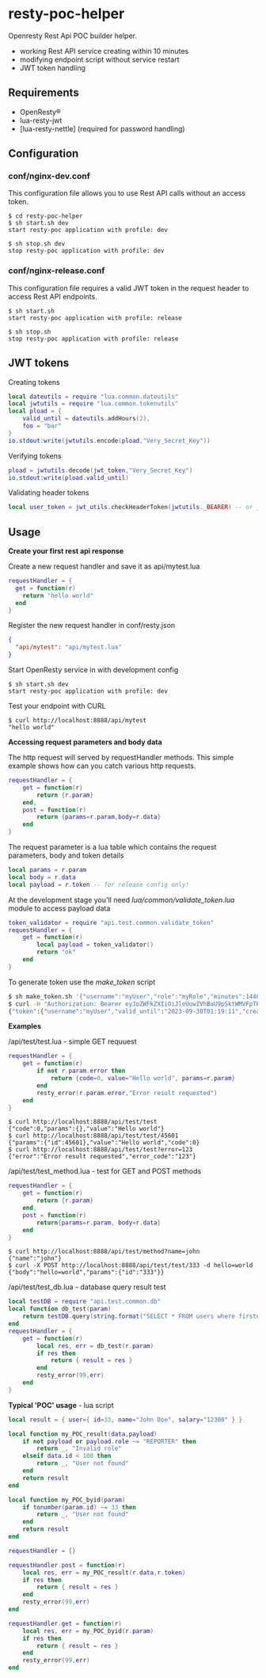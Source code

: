 # resty-poc-helper
Openresty Rest Api POC builder helper.

- working Rest API service creating within 10 minutes
- modifying endpoint script without service restart
- JWT token handling 

## **Requirements**

- OpenResty®
- lua-resty-jwt 
- [lua-resty-nettle]  (required for password handling) 



## Configuration

### conf/nginx-dev.conf

This configuration file allows you to use Rest API calls without an access token. 

```shell
$ cd resty-poc-helper
$ sh start.sh dev
start resty-poc application with profile: dev

$ sh stop.sh dev
stop resty-poc application with profile: dev
```

### conf/nginx-release.conf

This configuration file requires a valid JWT token in the request header to access Rest API endpoints. 

```shell
$ sh start.sh
start resty-poc application with profile: release

$ sh stop.sh
stop resty-poc application with profile: release
```

## JWT tokens

Creating tokens

```lua
local dateutils = require "lua.common.dateutils"
local jwtutils = require "lua.common.tokenutils"
local pload = {
	valid_until = dateutils.addHours(2),
    foo = "bar"
}
io.stdout:write(jwtutils.encode(pload,"Very_Secret_Key"))
```

Verifying tokens

```lua
pload = jwtutils.decode(jwt_token,"Very_Secret_Key")
io.stdout:write(pload.valid_until)
```

Validating header tokens

```lua
local user_token = jwt_utils.checkHeaderToken(jwtutils._BEARER) -- or jwtutils._XACCES
```

## Usage

**Create your first rest api response**

Create a new request handler and save it as api/mytest.lua

``` lua
requestHandler = {
  get = function(r)
    return "hello world"
  end
}
```

Register the new request handler in conf/resty.json

``` json
{  
  "api/mytest": "api/mytest.lua"
}
```

Start OpenResty service in with development config

```shell
$ sh start.sh dev
start resty-poc application with profile: dev
```

Test your endpoint with CURL

```shell
$ curl http://localhost:8888/api/mytest
"hello world"
```

**Accessing request parameters and body data**

The http request will served by requestHandler methods. This simple example shows how can you catch various http requests.
```lua
requestHandler = { 
	get = function(r)
		return {r.param}
	end,
	post = function(r)
		return {params=r.param,body=r.data}
	end
}
```

The request parameter is a lua table which contains the request parameters, body and token details
```lua
local params = r.param
local body = r.data
local payload = r.token -- for release config only!
```

At the development stage you'll need *lua/common/validate_token.lua* module to access payload data

```lua
token_validator = require "api.test.common.validate_token"
requestHandler = {
	get = function(r) 
		local payload = token_validator()
        return "ok"
	end
}
```

To generate token use the *make_token* script

```sh
$ sh make_token.sh '{"username":"myUser","role":"myRole","minutes":1440}'
$ curl -H "Authorization: Bearer eyJoZWFkZXIiOiJleUowZVhBaU9pSktWMVFpTENKaGJHY2lPaUpJVXpJMU5pSjkiLCJkYXRhIjoiZXlKamNtVmhkR1ZmWkdGMFpTSTZJakl3TWpNdE1Ea3RNamxVTURFNk1UazZNVEVpTENKMWMyVnlibUZ0WlNJNkltMTVWWE5sY2lJc0luSnZiR1VpT2lKdGVWSnZiR1VpTENKMllXeHBaRjkxYm5ScGJDSTZJakl3TWpNdE1Ea3RNekJVTURFNk1UazZNVEVpZlE9PSIsInNpZ25hdHVyZSI6ImlHMURtd0NST3RIOUxBZGpSSmdBbzdXc2dUS1FJYytzdzU5VW95T1lFKzQ9In0=" http://localhost:8888/api/test/token
{"token":{"username":"myUser","valid_until":"2023-09-30T01:19:11","create_date":"2023-09-29T01:19:11","role":"myRole"}}
```

**Examples**

/api/test/test.lua - simple GET requuest

```lua
requestHandler = { 
	get = function(r)
		if not r.param.error then
			return {code=0, value="Hello world", params=r.param}                     
		end
		resty_error(r.param.error,"Error result requested")
	end
}
```

```shell
$ curl http://localhost:8888/api/test/test
{"code":0,"params":{},"value":"Hello world"}
$ curl http://localhost:8888/api/test/test/45601
{"params":{"id":45601},"value":"Hello world","code":0}
$ curl http://localhost:8888/api/test/test?error=123
{"error":"Error result requested","error_code":"123"}
```

/api/test/test_method.lua - test for GET and POST methods

```lua
requestHandler = { 
	get = function(r)
		return {r.param}
	end,
	post = function(r)
		return{params=r.param, body=r.data}
	end
}
```

```shell
$ curl http://localhost:8888/api/test/method?name=john
{"name":"john"}
$ curl -X POST http://localhost:8888/api/test/test/333 -d hello=world
{"body":"hello=world","params":{"id":"333"}}
```

/api/test/test_db.lua - database query result test 

```lua
local testDB = require "api.test.common.db"
local function db_test(param)
	return testDB.query(string.format("SELECT * FROM users where firstname='%s'", tostring(param.firstname)))
end
requestHandler = { 
	get = function(r)
		local res, err = db_test(r.param)
		if res then
			return { result = res }                      
		end
		resty_error(99,err)	
	end
}
```

**Typical 'POC' usage** - lua script 

```lua
local result = { user={ id=33, name="John Doe", salary="12300" } }

local function my_POC_result(data,payload)
    if not payload or payload.role ~= "REPORTER" then
        return _, "Invalid role"
    elseif data.id < 100 then
        return _, "User not found"
    end
	return result
end

local function my_POC_byid(param)
	if tonumber(param.id) ~= 33 then
        return _, "User not found"
    end
	return result
end

requestHandler = {}

requestHandler.post = function(r)
    local res, err = my_POC_result(r.data,r.token)
    if res then
        return { result = res }                      
    end
    resty_error(99,err)	
end

requestHandler.get = function(r)
    local res, err = my_POC_byid(r.param)
    if res then
        return { result = res }                      
    end
    resty_error(99,err)	
end
```





